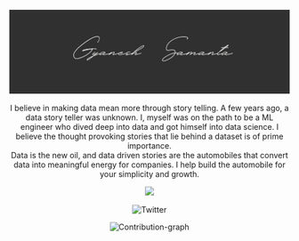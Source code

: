 ![Banner](Repository-Assests/Cover.png) 
<div align="center">

I believe in making data mean more through story telling. A few years ago, a data story teller was unknown. I, myself was on the path to be a ML engineer who dived deep into data and got himself into data science. I believe the thought provoking stories that lie behind a dataset is of prime importance. 
<br>
Data is the new oil, and data driven stories are the automobiles that convert data into meaningful energy for companies. I help build the automobile for your simplicity and growth.   
<p align ="center">
<img src = "https://github.com/GyaneshSamanta/GyaneshSamanta/blob/output/github-contribution-grid-snake.gif"></center>
</p>

![Twitter](https://img.shields.io/twitter/follow/samanta_gyanesh?color=1DA1F2&logo=Twitter&style=for-the-badge)

![Contribution-graph](https://github.com/GyaneshSamanta/GyaneshSamanta/blob/output/github-contribution-grid-snake-dark.svg)
